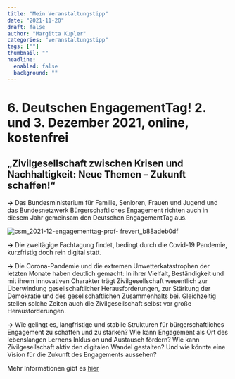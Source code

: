 ```yaml
---
title: "Mein Veranstaltungstipp"
date: "2021-11-20"
draft: false
author: "Margitta Kupler"
categories: "veranstaltungstipp"
tags: [""]
thumbnail: ""
headline:
  enabled: false
  background: ""
---
```


# 6. Deutschen EngagementTag! 2. und 3. Dezember 2021, online, kostenfrei

## „Zivilgesellschaft zwischen Krisen und Nachhaltigkeit: Neue Themen – Zukunft schaffen!“

**→** Das Bundesministerium für Familie, Senioren, Frauen und Jugend und das
Bundesnetzwerk Bürgerschaftliches Engagement richten auch in diesem Jahr
gemeinsam den Deutschen EngagementTag aus.

<!--more-->

![csm_2021-12-engagementtag-prof-
frevert_b88adeb0df](/images/2021/11_veranstaltungstipp_csm_2021-12-engagementtag-prof-frevert_b88adeb0df.jpg)

**→** Die zweitägige Fachtagung findet, bedingt durch die Covid-19 Pandemie,
kurzfristig doch rein digital statt.

**→** Die Corona-Pandemie und die extremen Unwetterkatastrophen der letzten
Monate haben deutlich gemacht: In ihrer Vielfalt, Beständigkeit und mit ihrem
innovativen Charakter trägt Zivilgesellschaft wesentlich zur Überwindung
gesellschaftlicher Herausforderungen, zur Stärkung der Demokratie und des
gesellschaftlichen Zusammenhalts bei. Gleichzeitig stellen solche Zeiten auch
die Zivilgesellschaft selbst vor große Herausforderungen.

**→** Wie gelingt es, langfristige und stabile Strukturen für
bürgerschaftliches Engagement zu schaffen und zu stärken? Wie kann Engagement
als Ort des lebenslangen Lernens Inklusion und Austausch fördern? Wie kann
Zivilgesellschaft aktiv den digitalen Wandel gestalten? Und wie könnte eine
Vision für die Zukunft des Engagements aussehen?

Mehr Informationen gibt es [hier](https://bmfsfj-veranstaltungen.bafza.de/deutscher-engagementtag-2021/start.html "Deutscher
EngagementTag")
